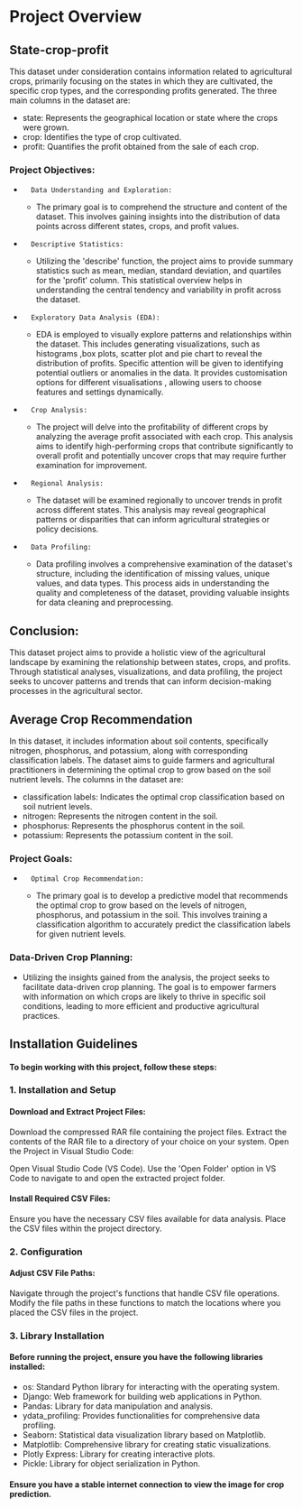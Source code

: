 # Project Overview
## State-crop-profit
This dataset under consideration contains information related to agricultural crops, primarily focusing on the states in which they are cultivated, the specific crop types, and the corresponding profits generated. The three main columns in the dataset are:
* state: Represents the geographical location or state where the crops were grown.
* crop: Identifies the type of crop cultivated.
* profit: Quantifies the profit obtained from the sale of each crop.
### Project Objectives:
* 		Data Understanding and Exploration:
    * The primary goal is to comprehend the structure and content of the dataset. This involves gaining insights into the distribution of data points across different states, crops, and profit values.
* 		Descriptive Statistics:
    * Utilizing the 'describe' function, the project aims to provide summary statistics such as mean, median, standard deviation, and quartiles for the 'profit' column. This statistical overview helps in understanding the central tendency and variability in profit across the dataset.
* 		Exploratory Data Analysis (EDA):
    * EDA is employed to visually explore patterns and relationships within the dataset. This includes generating visualizations, such as histograms ,box plots, scatter plot and pie chart to reveal the distribution of profits. Specific attention will be given to identifying potential outliers or anomalies in the data. It provides customisation options for different visualisations , allowing users to choose features and settings dynamically.
* 		Crop Analysis:
    * The project will delve into the profitability of different crops by analyzing the average profit associated with each crop. This analysis aims to identify high-performing crops that contribute significantly to overall profit and potentially uncover crops that may require further examination for improvement.
* 		Regional Analysis:
    * The dataset will be examined regionally to uncover trends in profit across different states. This analysis may reveal geographical patterns or disparities that can inform agricultural strategies or policy decisions.
* 		Data Profiling:
    * Data profiling involves a comprehensive examination of the dataset's structure, including the identification of missing values, unique values, and data types. This process aids in understanding the quality and completeness of the dataset, providing valuable insights for data cleaning and preprocessing.
## Conclusion:
This dataset project aims to provide a holistic view of the agricultural landscape by examining the relationship between states, crops, and profits. Through statistical analyses, visualizations, and data profiling, the project seeks to uncover patterns and trends that can inform decision-making processes in the agricultural sector.
## Average Crop Recommendation
In this dataset, it includes information about soil contents, specifically nitrogen, phosphorus, and potassium, along with corresponding classification labels. The dataset aims to guide farmers and agricultural practitioners in determining the optimal crop to grow based on the soil nutrient levels. The columns in the dataset are:
* classification labels: Indicates the optimal crop classification based on soil nutrient levels.
* nitrogen: Represents the nitrogen content in the soil.
* phosphorus: Represents the phosphorus content in the soil.
* potassium: Represents the potassium content in the soil.
### Project Goals:
* 		Optimal Crop Recommendation:
    * The primary goal is to develop a predictive model that recommends the optimal crop to grow based on the levels of nitrogen, phosphorus, and potassium in the soil. This involves training a classification algorithm to accurately predict the classification labels for given nutrient levels.
### Data-Driven Crop Planning:
* Utilizing the insights gained from the analysis, the project seeks to facilitate data-driven crop planning. The goal is to empower farmers with information on which crops are likely to thrive in specific soil conditions, leading to more efficient and productive agricultural practices.
## Installation Guidelines
#### To begin working with this project, follow these steps:

### 1. Installation and Setup
#### Download and Extract Project Files:

Download the compressed RAR file containing the project files.
Extract the contents of the RAR file to a directory of your choice on your system.
Open the Project in Visual Studio Code:

Open Visual Studio Code (VS Code).
Use the 'Open Folder' option in VS Code to navigate to and open the extracted project folder.
#### Install Required CSV Files:

Ensure you have the necessary CSV files available for data analysis.
Place the CSV files within the project directory.
### 2. Configuration
#### Adjust CSV File Paths:
Navigate through the project's functions that handle CSV file operations.
Modify the file paths in these functions to match the locations where you placed the CSV files in the project.

### 3. Library Installation
#### Before running the project, ensure you have the following libraries installed:

* os: Standard Python library for interacting with the operating system.
* Django: Web framework for building web applications in Python.
* Pandas: Library for data manipulation and analysis.
* ydata_profiling: Provides functionalities for comprehensive data profiling.
* Seaborn: Statistical data visualization library based on Matplotlib.
* Matplotlib: Comprehensive library for creating static visualizations.
* Plotly Express: Library for creating interactive plots.
* Pickle: Library for object serialization in Python. 
#### Ensure you have a stable internet connection to view the image for crop prediction.
